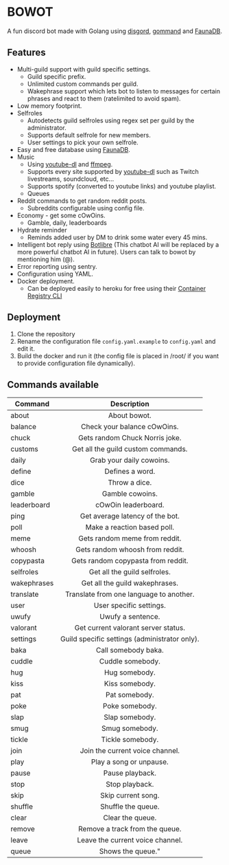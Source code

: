 # BOWOT
A fun discord bot made with Golang using [disgord](https://github.com/andersfylling/disgord), [gommand](https://github.com/auttaja/gommand) and [FaunaDB](https://fauna.com/).

## Features
* Multi-guild support with guild specific settings.
  * Guild specific prefix.
  * Unlimited custom commands per guild.
  * Wakephrase support which lets bot to listen to messages for certain phrases and react to them (ratelimited to avoid spam). 
* Low memory footprint.
* Selfroles
  * Autodetects guild selfroles using regex set per guild by the administrator.
  * Supports default selfrole for new members.
  * User settings to pick your own selfrole.
* Easy and free database using [FaunaDB](https://fauna.com/).
* Music
  * Using [youtube-dl](https://github.com/ytdl-org/youtube-dl) and [ffmpeg](https://ffmpeg.org/).
  * Supports every site supported by [youtube-dl](https://github.com/ytdl-org/youtube-dl) such as Twitch livestreams, soundcloud, etc...
  * Supports spotify (converted to youtube links) and youtube playlist. 
  * Queues
* Reddit commands to get random reddit posts.
  * Subreddits configurable using config file.
* Economy - get some cOwOins.
  * Gamble, daily, leaderboards
* Hydrate reminder
  * Reminds added user by DM to drink some water every 45 mins.
* Intelligent bot reply using [Botlibre](https://www.botlibre.com) (This chatbot AI will be replaced by a more powerful chatbot AI in future). Users can talk to bowot by mentioning him (@).
* Error reporting using sentry.
* Configuration using YAML.
* Docker deployment.
  * Can be deployed easily to heroku for free using their [Container Registry CLI](https://devcenter.heroku.com/articles/container-registry-and-runtime)

## Deployment
1. Clone the repository
2. Rename the configuration file `config.yaml.example` to `config.yaml` and edit it.
3. Build the docker and run it (the config file is placed in /root/ if you want to provide configuration file dynamically).

## Commands available

| Command     |                  Description                  |
| ----------- | :-------------------------------------------: |
| about       |                 About bowot.                  |
| balance     |          Check your balance cOwOins.          |
| chuck       |        Gets random Chuck Norris joke.         |
| customs     |      Get all the guild custom commands.       |
| daily       |           Grab your daily cowoins.            |
| define      |                Defines a word.                |
| dice        |                 Throw a dice.                 |
| gamble      |                Gamble cowoins.                |
| leaderboard |              cOwOin leaderboard.              |
| ping        |        Get average latency of the bot.        |
| poll        |          Make a reaction based poll.          |
| meme        |         Gets random meme from reddit.         |
| whoosh      |        Gets random whoosh from reddit.        |
| copypasta   |      Gets random copypasta from reddit.       |
| selfroles   |         Get all the guild selfroles.          |
| wakephrases |        Get all the guild wakephrases.         |
| translate   |    Translate from one language to another.    |
| user        |            User specific settings.            |
| uwufy       |               Uwufy a sentence.               |
| valorant    |      Get current valorant server status.      |
| settings    | Guild specific settings (administrator only). |
| baka        |              Call somebody baka.              |
| cuddle      |               Cuddle somebody.                |
| hug         |                 Hug somebody.                 |
| kiss        |                Kiss somebody.                 |
| pat         |                 Pat somebody.                 |
| poke        |                Poke somebody.                 |
| slap        |                Slap somebody.                 |
| smug        |                Smug somebody.                 |
| tickle      |               Tickle somebody.                |
| join        |        Join the current voice channel.        |
| play        |            Play a song or unpause.            |
| pause       |                Pause playback.                |
| stop        |                Stop playback.                 |
| skip        |              Skip current song.               |
| shuffle     |              Shuffle the queue.               |
| clear       |               Clear the queue.                |
| remove      |        Remove a track from the queue.         |
| leave       |       Leave the current voice channel.        |
| queue       |               Shows the queue."               |